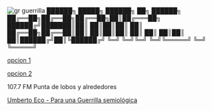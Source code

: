 ![gr](https://user-images.githubusercontent.com/104956986/189002049-1673ff0c-ec25-429b-bc10-aeef9eb81cb1.png)
                     guerrilla
██████╗  █████╗ ██████╗ ██╗ ██████╗ 
██╔══██╗██╔══██╗██╔══██╗██║██╔═══██╗
██████╔╝███████║██║  ██║██║██║   ██║
██╔══██╗██╔══██║██║  ██║██║██║   ██║
██║  ██║██║  ██║██████╔╝██║╚██████╔╝
╚═╝  ╚═╝╚═╝  ╚═╝╚═════╝ ╚═╝ ╚═════╝ 
                                    
<p>
<p>
<a href="http://giss.tv:8001/guerrillaradio.ogg">opcion 1</a>
<p>
<a href="https://guerrillaradio.github.io/prendelaradio/">opcion 2</a>
<p>
<p>
107.7 FM Punta de lobos y alrededores
<p>
<p>
<a href="https://omegalfa.es/downloadfile.php?file=libros/para-una-guerrilla-semiologica.pdf">Umberto Eco - Para una Guerrilla semiológica</a>
  

